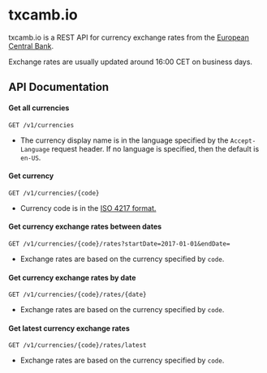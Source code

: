 # txcamb.io

txcamb.io is a REST API for currency exchange rates from the [European Central Bank](http://www.ecb.europa.eu/stats/policy_and_exchange_rates/euro_reference_exchange_rates/html/index.en.html).

Exchange rates are usually updated around 16:00 CET on business days.

## API Documentation

#### Get all currencies
```
GET /v1/currencies
```
* The currency display name is in the language specified by the `Accept-Language` request header. If no language is specified, then the default is `en-US`.

#### Get currency
```
GET /v1/currencies/{code}
```
* Currency code is in the [ISO 4217 format.](https://www.iso.org/iso-4217-currency-codes.html)

#### Get currency exchange rates between dates
```
GET /v1/currencies/{code}/rates?startDate=2017-01-01&endDate=
```
* Exchange rates are based on the currency specified by `code`.

#### Get currency exchange rates by date
```
GET /v1/currencies/{code}/rates/{date}
```
* Exchange rates are based on the currency specified by `code`.

#### Get latest currency exchange rates
```
GET /v1/currencies/{code}/rates/latest
```
* Exchange rates are based on the currency specified by `code`.